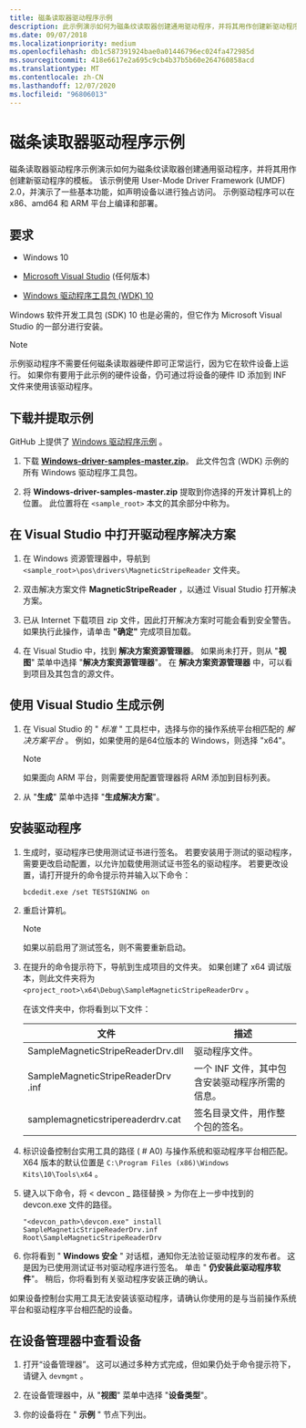 ```yaml
---
title: 磁条读取器驱动程序示例
description: 此示例演示如何为磁条纹读取器创建通用驱动程序，并将其用作创建新驱动程序的模板。
ms.date: 09/07/2018
ms.localizationpriority: medium
ms.openlocfilehash: db1c587391924bae0a01446796ec024fa472985d
ms.sourcegitcommit: 418e6617e2a695c9cb4b37b5b60e264760858acd
ms.translationtype: MT
ms.contentlocale: zh-CN
ms.lasthandoff: 12/07/2020
ms.locfileid: "96806013"
---
```

# <a name="magnetic-stripe-reader-driver-sample"></a>磁条读取器驱动程序示例

磁条读取器驱动程序示例演示如何为磁条纹读取器创建通用驱动程序，并将其用作创建新驱动程序的模板。 该示例使用 User-Mode Driver Framework (UMDF) 2.0，并演示了一些基本功能，如声明设备以进行独占访问。 示例驱动程序可以在 x86、amd64 和 ARM 平台上编译和部署。

## <a name="requirements"></a>要求

- Windows 10

- [Microsoft Visual Studio](https://visualstudio.microsoft.com) (任何版本) 

- [Windows 驱动程序工具包 (WDK) 10](../download-the-wdk.md)

Windows 软件开发工具包 (SDK) 10 也是必需的，但它作为 Microsoft Visual Studio 的一部分进行安装。

> [!NOTE]
> 示例驱动程序不需要任何磁条读取器硬件即可正常运行，因为它在软件设备上运行。 如果你有要用于此示例的硬件设备，仍可通过将设备的硬件 ID 添加到 INF 文件来使用该驱动程序。

## <a name="download-and-extract-the-sample"></a>下载并提取示例

GitHub 上提供了 [Windows 驱动程序示例](https://github.com/Microsoft/Windows-driver-samples) 。

1. 下载 [**Windows-driver-samples-master.zip**](https://github.com/microsoft/Windows-driver-samples/archive/master.zip)。 此文件包含 (WDK) 示例的所有 Windows 驱动程序工具包。

1. 将 **Windows-driver-samples-master.zip** 提取到你选择的开发计算机上的位置。 此位置将在 `<sample_root>` 本文的其余部分中称为。

## <a name="open-the-driver-solution-in-visual-studio"></a>在 Visual Studio 中打开驱动程序解决方案

1. 在 Windows 资源管理器中，导航到 `<sample_root>\pos\drivers\MagneticStripeReader` 文件夹。

1. 双击解决方案文件 **MagneticStripeReader** ，以通过 Visual Studio 打开解决方案。

1. 已从 Internet 下载项目 zip 文件，因此打开解决方案时可能会看到安全警告。 如果执行此操作，请单击 **"确定"** 完成项目加载。

1. 在 Visual Studio 中，找到 **解决方案资源管理器**。 如果尚未打开，则从 "**视图**" 菜单中选择 "**解决方案资源管理器**"。 在 **解决方案资源管理器** 中，可以看到项目及其包含的源文件。

## <a name="build-the-sample-using-visual-studio"></a>使用 Visual Studio 生成示例

1. 在 Visual Studio 的 " *标准* " 工具栏中，选择与你的操作系统平台相匹配的 *解决方案平台* 。 例如，如果使用的是64位版本的 Windows，则选择 "x64"。

    > [!NOTE]
    > 如果面向 ARM 平台，则需要使用配置管理器将 ARM 添加到目标列表。

1. 从 "**生成**" 菜单中选择 "**生成解决方案**"。

## <a name="install-the-driver"></a>安装驱动程序

1. 生成时，驱动程序已使用测试证书进行签名。 若要安装用于测试的驱动程序，需要更改启动配置，以允许加载使用测试证书签名的驱动程序。 若要更改设置，请打开提升的命令提示符并输入以下命令：

    `bcdedit.exe /set TESTSIGNING on`

1. 重启计算机。

    > [!NOTE]
    > 如果以前启用了测试签名，则不需要重新启动。

1. 在提升的命令提示符下，导航到生成项目的文件夹。 如果创建了 x64 调试版本，则此文件夹将为 `<project_root>\x64\Debug\SampleMagneticStripeReaderDrv` 。

    在该文件夹中，你将看到以下文件：

    | 文件                              | 描述                                                                  |
    |-----------------------------------|------------------------------------------------------------------------------|
    | SampleMagneticStripeReaderDrv.dll | 驱动程序文件。                                                             |
    | SampleMagneticStripeReaderDrv .inf | 一个 INF 文件，其中包含安装驱动程序所需的信息。          |
    | samplemagneticstripereaderdrv.cat | 签名目录文件，用作整个包的签名。 |

1. 标识设备控制台实用工具的路径 ( # A0) 与操作系统和驱动程序平台相匹配。 X64 版本的默认位置是 `C:\Program Files (x86)\Windows Kits\10\Tools\x64` 。

1. 键入以下命令，将 &lt; devcon \_ 路径替换 &gt; 为你在上一步中找到的 devcon.exe 文件的路径。

    `"<devcon_path>\devcon.exe" install SampleMagneticStripeReaderDrv.inf Root\SampleMagneticStripeReaderDrv`

1. 你将看到 " **Windows 安全** " 对话框，通知你无法验证驱动程序的发布者。 这是因为已使用测试证书对驱动程序进行签名。 单击 " **仍安装此驱动程序软件**"。 稍后，你将看到有关驱动程序安装正确的确认。

如果设备控制台实用工具无法安装该驱动程序，请确认你使用的是与当前操作系统平台和驱动程序平台相匹配的设备。

## <a name="view-the-device-in-device-manager"></a>在设备管理器中查看设备

1. 打开“设备管理器”。 这可以通过多种方式完成，但如果仍处于命令提示符下，请键入 `devmgmt` 。

1. 在设备管理器中，从 "**视图**" 菜单中选择 "**设备类型**"。

1. 你的设备将在 " **示例** " 节点下列出。

